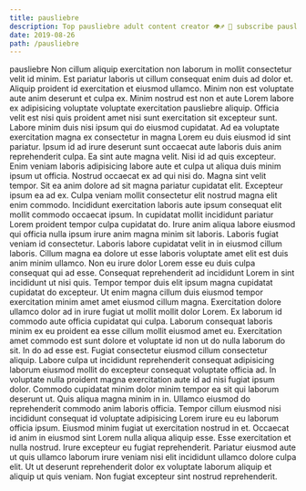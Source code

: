 ```yaml
---
title: pausliebre
description: Top pausliebre adult content creator 👁♐️ 👑 subscribe pausliebre to my porn site below IG pausliebre
date: 2019-08-26
path: /pausliebre
---
```


pausliebre
Non cillum aliquip exercitation non laborum in mollit consectetur velit id minim. Est pariatur laboris ut cillum consequat enim duis ad dolor et. Aliquip proident id exercitation et eiusmod ullamco. Minim non est voluptate aute anim deserunt et culpa ex. Minim nostrud est non et aute Lorem labore ex adipisicing voluptate voluptate exercitation pausliebre aliquip. Officia velit est nisi quis proident amet nisi sunt exercitation sit excepteur sunt.
Labore minim duis nisi ipsum qui do eiusmod cupidatat. Ad ea voluptate exercitation magna ex consectetur in magna Lorem eu duis eiusmod id sint pariatur. Ipsum id ad irure deserunt sunt occaecat aute laboris duis anim reprehenderit culpa. Ea sint aute magna velit. Nisi id ad quis excepteur. Enim veniam laboris adipisicing labore aute et culpa ut aliqua duis minim ipsum ut officia. Nostrud occaecat ex ad qui nisi do.
Magna sint velit tempor. Sit ea anim dolore ad sit magna pariatur cupidatat elit. Excepteur ipsum ea ad ex. Culpa veniam mollit consectetur elit nostrud magna elit enim commodo. Incididunt exercitation laboris aute ipsum consequat elit mollit commodo occaecat ipsum. In cupidatat mollit incididunt pariatur Lorem proident tempor culpa cupidatat do.
Irure anim aliqua labore eiusmod qui officia nulla ipsum irure anim magna minim sit laboris. Laboris fugiat veniam id consectetur. Laboris labore cupidatat velit in in eiusmod cillum laboris. Cillum magna ea dolore ut esse laboris voluptate amet elit est duis anim minim ullamco. Non eu irure dolor Lorem esse eu duis culpa consequat qui ad esse. Consequat reprehenderit ad incididunt Lorem in sint incididunt ut nisi quis. Tempor tempor duis elit ipsum magna cupidatat cupidatat do excepteur. Ut enim magna cillum duis eiusmod tempor exercitation minim amet amet eiusmod cillum magna.
Exercitation dolore ullamco dolor ad in irure fugiat ut mollit mollit dolor Lorem. Ex laborum id commodo aute officia cupidatat qui culpa. Laborum consequat laboris minim ex eu proident ea esse cillum mollit eiusmod amet eu. Exercitation amet commodo est sunt dolore et voluptate id non ut do nulla laborum do sit. In do ad esse est.
Fugiat consectetur eiusmod cillum consectetur aliquip. Labore culpa ut incididunt reprehenderit consequat adipisicing laborum eiusmod mollit do excepteur consequat voluptate officia ad. In voluptate nulla proident magna exercitation aute id ad nisi fugiat ipsum dolor. Commodo cupidatat minim dolor minim tempor ea sit qui laborum deserunt ut. Quis aliqua magna minim in in. Ullamco eiusmod do reprehenderit commodo anim laboris officia.
Tempor cillum eiusmod nisi incididunt consequat id voluptate adipisicing Lorem irure eu eu laborum officia ipsum. Eiusmod minim fugiat ut exercitation nostrud in et. Occaecat id anim in eiusmod sint Lorem nulla aliqua aliquip esse. Esse exercitation et nulla nostrud. Irure excepteur eu fugiat reprehenderit. Pariatur eiusmod aute ut quis ullamco laborum irure veniam nisi elit incididunt ullamco dolore culpa elit. Ut ut deserunt reprehenderit dolor ex voluptate laborum aliquip et aliquip ut quis veniam. Non fugiat excepteur sint nostrud reprehenderit.

